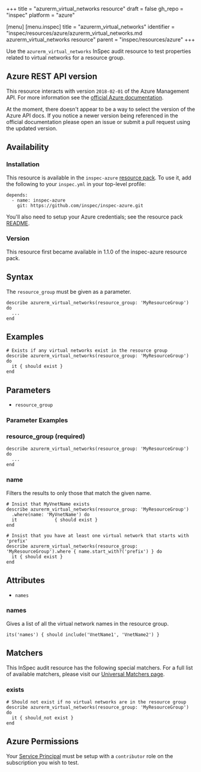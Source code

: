 +++
title = "azurerm_virtual_networks resource"
draft = false
gh_repo = "inspec"
platform = "azure"

[menu]
  [menu.inspec]
    title = "azurerm_virtual_networks"
    identifier = "inspec/resources/azure/azurerm_virtual_networks.md azurerm_virtual_networks resource"
    parent = "inspec/resources/azure"
+++

Use the `azurerm_virtual_networks` InSpec audit resource to test properties related to
virtual networks for a resource group.

## Azure REST API version

This resource interacts with version `2018-02-01` of the Azure
Management API. For more information see the [official Azure documentation](https://docs.microsoft.com/en-us/rest/api/virtualnetwork/virtualnetworks/list).

At the moment, there doesn't appear to be a way to select the version of the
Azure API docs. If you notice a newer version being referenced in the official
documentation please open an issue or submit a pull request using the updated
version.

## Availability

### Installation

This resource is available in the `inspec-azure` [resource
pack](/inspec/glossary/#resource-pack). To use it, add the
following to your `inspec.yml` in your top-level profile:

    depends:
      - name: inspec-azure
        git: https://github.com/inspec/inspec-azure.git

You'll also need to setup your Azure credentials; see the resource pack
[README](https://github.com/inspec/inspec-azure#inspec-for-azure).

### Version

This resource first became available in 1.1.0 of the inspec-azure resource pack.

## Syntax

The `resource_group` must be given as a parameter.

    describe azurerm_virtual_networks(resource_group: 'MyResourceGroup') do
      ...
    end

## Examples

    # Exists if any virtual networks exist in the resource group
    describe azurerm_virtual_networks(resource_group: 'MyResourceGroup') do
      it { should exist }
    end

## Parameters

- `resource_group`

### Parameter Examples

### resource_group (required)

    describe azurerm_virtual_networks(resource_group: 'MyResourceGroup') do
      ...
    end

### name

Filters the results to only those that match the given name.

    # Insist that MyVnetName exists
    describe azurerm_virtual_networks(resource_group: 'MyResourceGroup')
      .where(name: 'MyVnetName') do
      it              { should exist }
    end

    # Insist that you have at least one virtual network that starts with 'prefix'
    describe azurerm_virtual_networks(resource_group: 'MyResourceGroup').where { name.start_with?('prefix') } do
      it { should exist }
    end

## Attributes

- `names`

### names

Gives a list of all the virtual network names in the resource group.

    its('names') { should include('VnetName1', 'VnetName2') }

## Matchers

This InSpec audit resource has the following special matchers. For a full list of
available matchers, please visit our [Universal Matchers
page](/inspec/matchers/).

### exists

    # Should not exist if no virtual networks are in the resource group
    describe azurerm_virtual_networks(resource_group: 'MyResourceGroup') do
      it { should_not exist }
    end

## Azure Permissions

Your [Service
Principal](https://docs.microsoft.com/en-us/azure/azure-resource-manager/resource-group-create-service-principal-portal)
must be setup with a `contributor` role on the subscription you wish to test.
